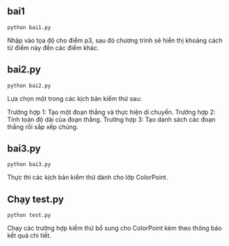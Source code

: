 ## bai1
```
python bai1.py
```
Nhập vào tọa độ cho điểm p3, sau đó chương trình sẽ hiển thị khoảng cách từ điểm này đến các điểm khác.

## bai2.py
```
python bai2.py
```
Lựa chọn một trong các kịch bản kiểm thử sau:

Trường hợp 1: Tạo một đoạn thẳng và thực hiện di chuyển.
Trường hợp 2: Tính toán độ dài của đoạn thẳng.
Trường hợp 3: Tạo danh sách các đoạn thẳng rồi sắp xếp chúng.

## bai3.py
```
python bai3.py
```
Thực thi các kịch bản kiểm thử dành cho lớp ColorPoint.

## Chạy test.py
```
python test.py
```
Chạy các trường hợp kiểm thử bổ sung cho ColorPoint kèm theo thông báo kết quả chi tiết.
